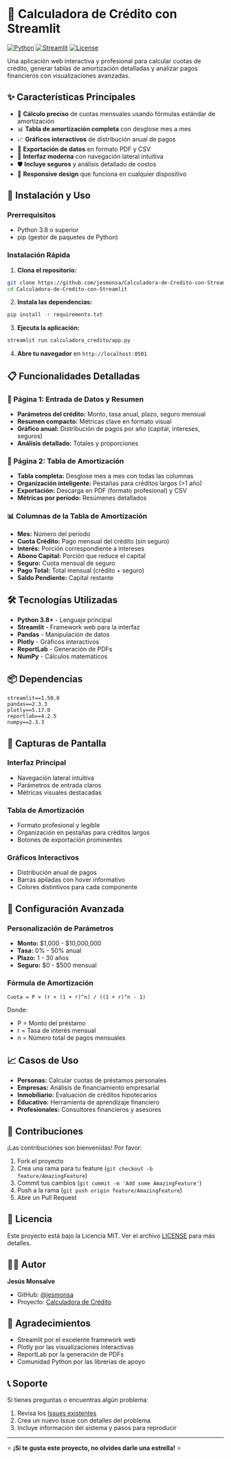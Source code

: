 # 🧮 Calculadora de Crédito con Streamlit

[![Python](https://img.shields.io/badge/Python-3.8+-blue.svg)](https://python.org)
[![Streamlit](https://img.shields.io/badge/Streamlit-1.50.0-red.svg)](https://streamlit.io)
[![License](https://img.shields.io/badge/License-MIT-green.svg)](LICENSE)

Una aplicación web interactiva y profesional para calcular cuotas de crédito, generar tablas de amortización detalladas y analizar pagos financieros con visualizaciones avanzadas.

## ✨ Características Principales

- 🧮 **Cálculo preciso** de cuotas mensuales usando fórmulas estándar de amortización
- 📊 **Tabla de amortización completa** con desglose mes a mes
- 📈 **Gráficos interactivos** de distribución anual de pagos
- 💾 **Exportación de datos** en formato PDF y CSV
- 🎨 **Interfaz moderna** con navegación lateral intuitiva
- 🛡️ **Incluye seguros** y análisis detallado de costos
- 📱 **Responsive design** que funciona en cualquier dispositivo

## 🚀 Instalación y Uso

### Prerrequisitos
- Python 3.8 o superior
- pip (gestor de paquetes de Python)

### Instalación Rápida

1. **Clona el repositorio:**
```bash
git clone https://github.com/jesmonsa/Calculadora-de-Credito-con-Streamlit.git
cd Calculadora-de-Credito-con-Streamlit
```

2. **Instala las dependencias:**
```bash
pip install -r requirements.txt
```

3. **Ejecuta la aplicación:**
```bash
streamlit run calculadora_credito/app.py
```

4. **Abre tu navegador** en `http://localhost:8501`

## 📋 Funcionalidades Detalladas

### 🎯 Página 1: Entrada de Datos y Resumen
- **Parámetros del crédito:** Monto, tasa anual, plazo, seguro mensual
- **Resumen compacto:** Métricas clave en formato visual
- **Gráfico anual:** Distribución de pagos por año (capital, intereses, seguros)
- **Análisis detallado:** Totales y proporciones

### 📅 Página 2: Tabla de Amortización
- **Tabla completa:** Desglose mes a mes con todas las columnas
- **Organización inteligente:** Pestañas para créditos largos (>1 año)
- **Exportación:** Descarga en PDF (formato profesional) y CSV
- **Métricas por período:** Resúmenes detallados

### 📊 Columnas de la Tabla de Amortización
- **Mes:** Número del período
- **Cuota Crédito:** Pago mensual del crédito (sin seguro)
- **Interés:** Porción correspondiente a intereses
- **Abono Capital:** Porción que reduce el capital
- **Seguro:** Cuota mensual de seguro
- **Pago Total:** Total mensual (crédito + seguro)
- **Saldo Pendiente:** Capital restante

## 🛠️ Tecnologías Utilizadas

- **Python 3.8+** - Lenguaje principal
- **Streamlit** - Framework web para la interfaz
- **Pandas** - Manipulación de datos
- **Plotly** - Gráficos interactivos
- **ReportLab** - Generación de PDFs
- **NumPy** - Cálculos matemáticos

## 📦 Dependencias

```
streamlit==1.50.0
pandas==2.3.3
plotly==5.17.0
reportlab==4.2.5
numpy==2.3.3
```

## 🎨 Capturas de Pantalla

### Interfaz Principal
- Navegación lateral intuitiva
- Parámetros de entrada claros
- Métricas visuales destacadas

### Tabla de Amortización
- Formato profesional y legible
- Organización en pestañas para créditos largos
- Botones de exportación prominentes

### Gráficos Interactivos
- Distribución anual de pagos
- Barras apiladas con hover informativo
- Colores distintivos para cada componente

## 🔧 Configuración Avanzada

### Personalización de Parámetros
- **Monto:** $1,000 - $10,000,000
- **Tasa:** 0% - 50% anual
- **Plazo:** 1 - 30 años
- **Seguro:** $0 - $500 mensual

### Fórmula de Amortización
```
Cuota = P × (r × (1 + r)^n) / ((1 + r)^n - 1)
```
Donde:
- P = Monto del préstamo
- r = Tasa de interés mensual
- n = Número total de pagos mensuales

## 📈 Casos de Uso

- **Personas:** Calcular cuotas de préstamos personales
- **Empresas:** Análisis de financiamiento empresarial
- **Inmobiliario:** Evaluación de créditos hipotecarios
- **Educativo:** Herramienta de aprendizaje financiero
- **Profesionales:** Consultores financieros y asesores

## 🤝 Contribuciones

¡Las contribuciones son bienvenidas! Por favor:

1. Fork el proyecto
2. Crea una rama para tu feature (`git checkout -b feature/AmazingFeature`)
3. Commit tus cambios (`git commit -m 'Add some AmazingFeature'`)
4. Push a la rama (`git push origin feature/AmazingFeature`)
5. Abre un Pull Request

## 📝 Licencia

Este proyecto está bajo la Licencia MIT. Ver el archivo [LICENSE](LICENSE) para más detalles.

## 👨‍💻 Autor

**Jesús Monsalve**
- GitHub: [@jesmonsa](https://github.com/jesmonsa)
- Proyecto: [Calculadora de Crédito](https://github.com/jesmonsa/Calculadora-de-Credito-con-Streamlit)

## 🙏 Agradecimientos

- Streamlit por el excelente framework web
- Plotly por las visualizaciones interactivas
- ReportLab por la generación de PDFs
- Comunidad Python por las librerías de apoyo

## 📞 Soporte

Si tienes preguntas o encuentras algún problema:

1. Revisa los [Issues existentes](https://github.com/jesmonsa/Calculadora-de-Credito-con-Streamlit/issues)
2. Crea un nuevo Issue con detalles del problema
3. Incluye información del sistema y pasos para reproducir

---

⭐ **¡Si te gusta este proyecto, no olvides darle una estrella!** ⭐

